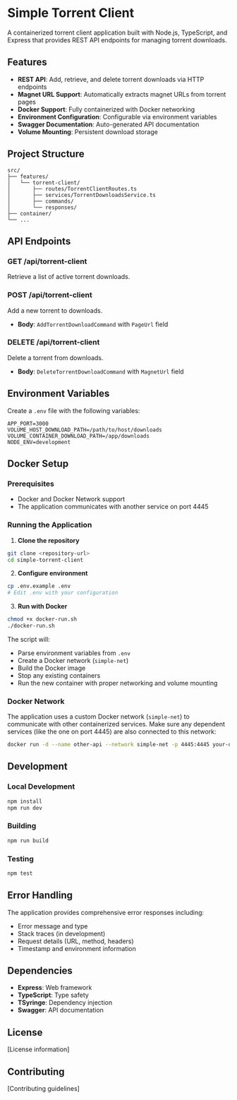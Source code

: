 # Simple Torrent Client

A containerized torrent client application built with Node.js, TypeScript, and Express that provides REST API endpoints for managing torrent downloads.

## Features

- **REST API**: Add, retrieve, and delete torrent downloads via HTTP endpoints
- **Magnet URL Support**: Automatically extracts magnet URLs from torrent pages
- **Docker Support**: Fully containerized with Docker networking
- **Environment Configuration**: Configurable via environment variables
- **Swagger Documentation**: Auto-generated API documentation
- **Volume Mounting**: Persistent download storage

## Project Structure

```
src/
├── features/
│   └── torrent-client/
│       ├── routes/TorrentClientRoutes.ts
│       ├── services/TorrentDownloadsService.ts
│       ├── commands/
│       └── responses/
├── container/
└── ...
```

## API Endpoints

### GET /api/torrent-client
Retrieve a list of active torrent downloads.

### POST /api/torrent-client
Add a new torrent to downloads.
- **Body**: `AddTorrentDownloadCommand` with `PageUrl` field

### DELETE /api/torrent-client
Delete a torrent from downloads.
- **Body**: `DeleteTorrentDownloadCommand` with `MagnetUrl` field

## Environment Variables

Create a `.env` file with the following variables:

```env
APP_PORT=3000
VOLUME_HOST_DOWNLOAD_PATH=/path/to/host/downloads
VOLUME_CONTAINER_DOWNLOAD_PATH=/app/downloads
NODE_ENV=development
```

## Docker Setup

### Prerequisites
- Docker and Docker Network support
- The application communicates with another service on port 4445

### Running the Application

1. **Clone the repository**
```bash
git clone <repository-url>
cd simple-torrent-client
```

2. **Configure environment**
```bash
cp .env.example .env
# Edit .env with your configuration
```

3. **Run with Docker**
```bash
chmod +x docker-run.sh
./docker-run.sh
```

The script will:
- Parse environment variables from `.env`
- Create a Docker network (`simple-net`)
- Build the Docker image
- Stop any existing containers
- Run the new container with proper networking and volume mounting

### Docker Network

The application uses a custom Docker network (`simple-net`) to communicate with other containerized services. Make sure any dependent services (like the one on port 4445) are also connected to this network:

```bash
docker run -d --name other-api --network simple-net -p 4445:4445 your-other-image:latest
```

## Development

### Local Development
```bash
npm install
npm run dev
```

### Building
```bash
npm run build
```

### Testing
```bash
npm test
```

## Error Handling

The application provides comprehensive error responses including:
- Error message and type
- Stack traces (in development)
- Request details (URL, method, headers)
- Timestamp and environment information

## Dependencies

- **Express**: Web framework
- **TypeScript**: Type safety
- **TSyringe**: Dependency injection
- **Swagger**: API documentation

## License

[License information]

## Contributing

[Contributing guidelines]
